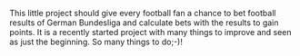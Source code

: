 This little project should give every football fan a chance to bet football results of German Bundesliga and calculate bets with the results to gain points. 
It is a recently started project with many things to improve and seen as just the beginning. So many things to do;-)!
